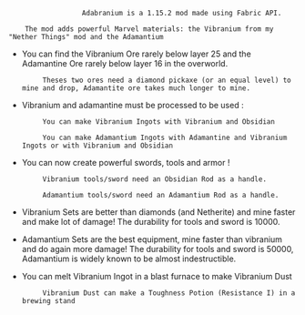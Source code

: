                       Adabranium is a 1.15.2 mod made using Fabric API.

        The mod adds powerful Marvel materials: the Vibranium from my "Nether Things" mod and the Adamantium

 

- You can find the Vibranium Ore rarely below layer 25 and the Adamantine Ore rarely below layer 16 in the overworld.

           Theses two ores need a diamond pickaxe (or an equal level) to mine and drop, Adamantite ore takes much longer to mine.

- Vibranium and adamantine must be processed to be used :

           You can make Vibranium Ingots with Vibranium and Obsidian

           You can make Adamantium Ingots with Adamantine and Vibranium Ingots or with Vibranium and Obsidian

 

- You can now create powerful swords, tools and armor !

           Vibranium tools/sword need an Obsidian Rod as a handle.

           Adamantium tools/sword need an Adamantium Rod as a handle.

 

- Vibranium Sets are better than diamonds (and Netherite) and mine faster and make lot of damage! The durability for tools and sword is 10000.

- Adamantium Sets are the best equipment, mine faster than vibranium and do again more damage! The durability for tools and sword is 50000, Adamantium is widely known to be almost indestructible.

 

- You can melt Vibranium Ingot in a blast furnace to make Vibranium Dust

           Vibranium Dust can make a Toughness Potion (Resistance I) in a brewing stand
